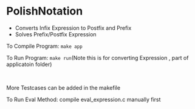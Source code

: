 <h1>PolishNotation</h1> 

  <ul>
   <li>Converts Infix Expression to Postfix and Prefix</li>
    <li>Solves Prefix/Postfix Expression</li>
  </ul>

  <p>To Compile Program: <code>make app </code></p>
  
  <p>To Run Program: <code>make run</code>(Note this is for converting Expression , part of applicatoin folder)</p>
  <br>

  <p>More Testcases can be added in the makefile</p>
  <p>To Run Eval Method: compile eval_expression.c manually first</p>
  



  

